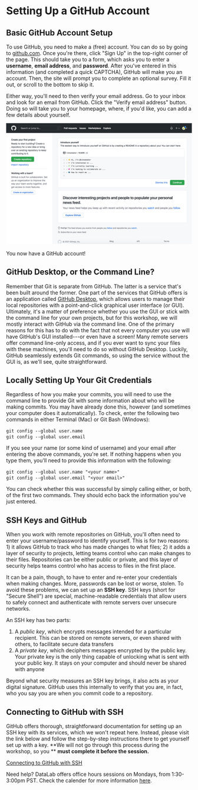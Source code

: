 Setting Up a GitHub Account
===========================

Basic GitHub Account Setup
--------------------------

To use GitHub, you need to make a (free) account. You can do so by going to 
[github.com](https://github.com/). Once you're there, click "Sign Up" in the 
top-right corner of the page. This should take you to a form, which asks you to 
enter a **username**, **email address**, and **password**. After you've entered 
in this information (and completed a quick CAPTCHA), GitHub will make you an 
account. Then, the site will prompt you to complete an optional survey. Fill it 
out, or scroll to the bottom to skip it.

Either way, you'll need to then verify your email address. Go to your inbox and 
look for an email from GitHub. Click the "Verify email address" button. Doing so 
will take you to your homepage, where, if you'd like, you can add a few details 
about yourself.

![](./img/github_new_homepage.png)

You now have a GitHub account!

GitHub Desktop, or the Command Line?
------------------------------------

Remember that Git is separate from GitHub. The latter is a service that's been 
built around the former. One part of the services that GitHub offers is an 
application called [GitHub Desktop](https://desktop.github.com/), which allows 
users to manage their local repositories with a point-and-click graphical user 
interface (or GUI). Ultimately, it's a matter of preference whether you use the 
GUI or stick with the command line for your own projects, but for this workshop, 
we will mostly interact with GitHub via the command line. One of the primary 
reasons for this has to do with the fact that not every computer you use will 
have GitHub's GUI installed---or even have a screen! Many remote servers offer 
command line-only access, and if you ever want to sync your files with these 
machines, you'll need to do so without GitHub Desktop. Luckily, GitHub 
seamlessly extends Git commands, so using the service without the GUI is, as 
we'll see, quite straightforward.

Locally Setting Up Your Git Credentials
---------------------------------------

Regardless of how you make your commits, you will need to use the command line 
to provide Git with some information about who will be making commits. You 
may have already done this, however (and sometimes your computer does it
automatically). To check, enter the following two commands in either Terminal 
(Mac) or Git Bash (Windows):

```
git config --global user.name
git config --global user.email
```

If you see your name (or some kind of username) and your email after entering 
the above commands, you're set. If nothing happens when you type them, you'll 
need to provide this information with the following:

```
git config --global user.name "<your name>"
git config --global user.email "<your email>"
```

You can check whether this was successful by simply calling either, or both, of 
the first two commands. They should echo back the information you've just 
entered.

SSH Keys and GitHub
-------------------

When you work with remote repositories on GitHub, you'll often need to enter 
your username/password to identify yourself. This is for two reasons: 1) it 
allows GitHub to track who has made changes to what files; 2) it adds a layer 
of security to projects, letting teams control who can make changes to their 
files. Repositories can be either public or private, and this layer of security 
helps teams control who has access to files in the first place.

It can be a pain, though, to have to enter and re-enter your credentials when 
making changes. More, passwords can be lost or worse, stolen. To avoid these 
problems, we can set up an **SSH key**. SSH keys (short for "Secure Shell") 
are special, machine-readable credentials that allow users to safely connect 
and authenticate with remote servers over unsecure networks.

An SSH key has two parts: 

1. A _public key_, which encrypts messages intended for a particular recipient. 
This can be stored on remote servers, or even shared with others, to facilitate 
secure data transfers
2. A _private key_, which deciphers messages encrypted by the public key. Your 
private key is the only thing capable of unlocking what is sent with your public 
key. It stays on your computer and should never be shared with anyone

Beyond what security measures an SSH key brings, it also acts as your digital 
signature. GitHub uses this internally to verify that you are, in fact, who 
you say you are when you commit code to a repository.

Connecting to GitHub with SSH
-----------------------------

GitHub offers thorough, straightforward documentation for setting up an SSH key 
with its services, which we won't repeat here. Instead, please visit the link 
below and follow the step-by-step instructions there to get yourself set up 
with a key. **We will not go through this process during the workshop, so you **
**must complete it before the session.** 

[Connecting to GitHub with SSH](https://docs.github.com/en/github/authenticating-to-github/connecting-to-github-with-ssh)

Need help? DataLab offers office hours sessions on Mondays, from 1:30-3:00pm 
PST. Check the calender for more information [here](https://datalab.ucdavis.edu/eventscalendar/).
